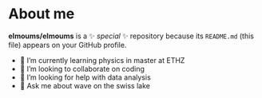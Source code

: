 # About me

**elmoums/elmoums** is a ✨ _special_ ✨ repository because its `README.md` (this file) appears on your GitHub profile.

- 🌱 I’m currently learning physics in master at ETHZ
- 👯 I’m looking to collaborate on coding 
- 🤔 I’m looking for help with data analysis
- 💬 Ask me about wave on the swiss lake
